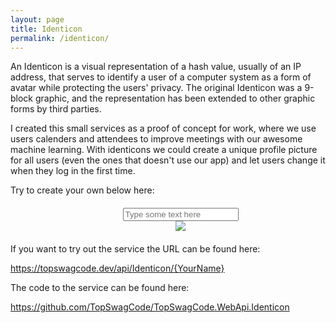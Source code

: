 ```yaml
---
layout: page
title: Identicon
permalink: /identicon/
---
```


An Identicon is a visual representation of a hash value, usually of an IP address, that serves to identify a user of a computer system as a form of avatar while protecting the users' privacy. The original Identicon was a 9-block graphic, and the representation has been extended to other graphic forms by third parties.

I created this small services as a proof of concept for work, where we use users calenders and attendees to improve meetings with our awesome machine learning. With identicons we could create a unique profile picture for all users (even the ones that doesn't use our app) and let users change it when they log in the first time.

Try to create your own below here:

<div style="width:100%;align: center;text-align:  center; margin: 20px;">

<input id="inputSrc" placeholder="Type some text here" type="text" oninput="myFunction()"/>
<br/>

<img id="test" src="https://topswagcode.dev/api/Identicon/storm">


<script> 
function myFunction(){
    var link = "https://topswagcode.dev/api/Identicon/";
    document.getElementById('test').src = link+document.getElementById('inputSrc').value;
} 
</script>

</div>
If you want to try out the service the URL can be found here:

<a href="https://topswagcode.dev/api/Identicon/Storm">https://topswagcode.dev/api/Identicon/{YourName}</a>

The code to the service can be found here:

https://github.com/TopSwagCode/TopSwagCode.WebApi.Identicon